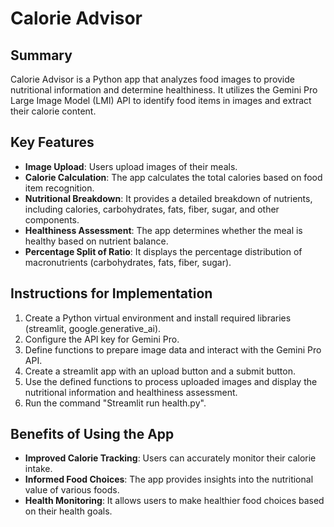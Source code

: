 # Calorie Advisor

## Summary

Calorie Advisor is a Python app that analyzes food images to provide nutritional information and determine healthiness. It utilizes the Gemini Pro Large Image Model (LMI) API to identify food items in images and extract their calorie content.

## Key Features

- **Image Upload**: Users upload images of their meals.
- **Calorie Calculation**: The app calculates the total calories based on food item recognition.
- **Nutritional Breakdown**: It provides a detailed breakdown of nutrients, including calories, carbohydrates, fats, fiber, sugar, and other components.
- **Healthiness Assessment**: The app determines whether the meal is healthy based on nutrient balance.
- **Percentage Split of Ratio**: It displays the percentage distribution of macronutrients (carbohydrates, fats, fiber, sugar).

## Instructions for Implementation

1. Create a Python virtual environment and install required libraries (streamlit, google.generative_ai).
2. Configure the API key for Gemini Pro.
3. Define functions to prepare image data and interact with the Gemini Pro API.
4. Create a streamlit app with an upload button and a submit button.
5. Use the defined functions to process uploaded images and display the nutritional information and healthiness assessment.
6. Run the command "Streamlit run health.py".

## Benefits of Using the App

- **Improved Calorie Tracking**: Users can accurately monitor their calorie intake.
- **Informed Food Choices**: The app provides insights into the nutritional value of various foods.
- **Health Monitoring**: It allows users to make healthier food choices based on their health goals.

